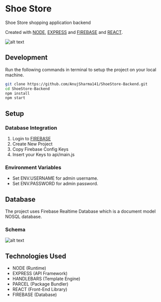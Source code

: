 # Shoe Store

Shoe Store shopping application backend

 Created with [NODE](https://nodejs.org/), [EXPRESS](https://expressjs.com/) and [FIREBASE](https://firebase.google.com/) and [REACT](https://reactjs.org/).


![alt text](https://i.ibb.co/z6ht71p/screely-1598998630874.png)

## Development

Run the following commands in terminal to setup the project on your local machine.

```bash 
git clone https://github.com/AnujSharma141/ShoeStore-Backend.git
cd ShoeStore-Backend
npm install
npm start
```

## Setup

### Database Integration

1. Login to [FIREBASE](https://firebase.google.com/)
2. Create New Project
3. Copy Firebase Config Keys
4. Insert your Keys to api/main.js

### Environment Variables

* Set ENV.USERNAME for admin username.
* Set ENV.PASSWORD for admin password.

## Database

The project uses Firebase Realtime Database which is a document model NOSQL database.
 
### Schema 

![alt text](https://i.ibb.co/VpnBx0H/Screenshot-from-2020-09-05-21-24-37.png)

## Technologies Used

* NODE (Runtime)
* EXPRESS (API Framework)
* HANDLEBARS (Template Engine)
* PARCEL (Package Bundler)
* REACT (Front-End Library)
* FIREBASE (Database)

